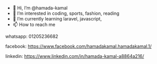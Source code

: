 - 👋 Hi, I’m @hamada-kamal
- 👀 I’m interested in coding, sports, fashion, reading
- 🌱 I’m currently learning laravel, javascript, 
- 📫 How to reach me 

whatsapp: 01205236682

facebook: https://www.facebook.com/hamadakamal.hamadakamal.1/

linkedin: https://www.linkedin.com/in/hamada-kamal-a8864a216/

<!---
hamada-kamal/hamada-kamal is a ✨ special ✨ repository because its `README.md` (this file) appears on your GitHub profile.
You can click the Preview link to take a look at your changes.
--->
